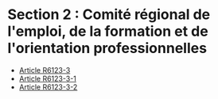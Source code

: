 # Section 2 : Comité régional de l'emploi, de la formation et de l'orientation professionnelles

* [Article R6123-3](./LEGIARTI000029468083.md)
* [Article R6123-3-1](./LEGIARTI000029468085.md)
* [Article R6123-3-2](./LEGIARTI000029468092.md)
